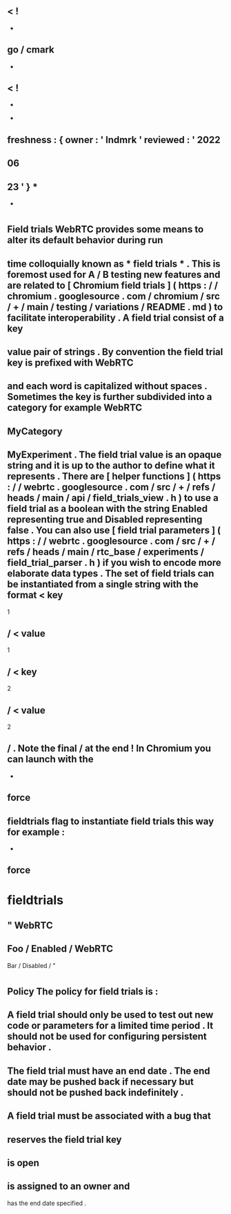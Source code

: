 <
!
-
-
go
/
cmark
-
-
>
<
!
-
-
*
freshness
:
{
owner
:
'
lndmrk
'
reviewed
:
'
2022
-
06
-
23
'
}
*
-
-
>
#
Field
trials
WebRTC
provides
some
means
to
alter
its
default
behavior
during
run
-
time
colloquially
known
as
*
field
trials
*
.
This
is
foremost
used
for
A
/
B
testing
new
features
and
are
related
to
[
Chromium
field
trials
]
(
https
:
/
/
chromium
.
googlesource
.
com
/
chromium
/
src
/
+
/
main
/
testing
/
variations
/
README
.
md
)
to
facilitate
interoperability
.
A
field
trial
consist
of
a
key
-
value
pair
of
strings
.
By
convention
the
field
trial
key
is
prefixed
with
WebRTC
-
and
each
word
is
capitalized
without
spaces
.
Sometimes
the
key
is
further
subdivided
into
a
category
for
example
WebRTC
-
MyCategory
-
MyExperiment
.
The
field
trial
value
is
an
opaque
string
and
it
is
up
to
the
author
to
define
what
it
represents
.
There
are
[
helper
functions
]
(
https
:
/
/
webrtc
.
googlesource
.
com
/
src
/
+
/
refs
/
heads
/
main
/
api
/
field_trials_view
.
h
)
to
use
a
field
trial
as
a
boolean
with
the
string
Enabled
representing
true
and
Disabled
representing
false
.
You
can
also
use
[
field
trial
parameters
]
(
https
:
/
/
webrtc
.
googlesource
.
com
/
src
/
+
/
refs
/
heads
/
main
/
rtc_base
/
experiments
/
field_trial_parser
.
h
)
if
you
wish
to
encode
more
elaborate
data
types
.
The
set
of
field
trials
can
be
instantiated
from
a
single
string
with
the
format
<
key
-
1
>
/
<
value
-
1
>
/
<
key
-
2
>
/
<
value
-
2
>
/
.
Note
the
final
/
at
the
end
!
In
Chromium
you
can
launch
with
the
-
-
force
-
fieldtrials
flag
to
instantiate
field
trials
this
way
for
example
:
-
-
force
-
fieldtrials
=
"
WebRTC
-
Foo
/
Enabled
/
WebRTC
-
Bar
/
Disabled
/
"
#
#
Policy
The
policy
for
field
trials
is
:
-
A
field
trial
should
only
be
used
to
test
out
new
code
or
parameters
for
a
limited
time
period
.
It
should
not
be
used
for
configuring
persistent
behavior
.
-
The
field
trial
must
have
an
end
date
.
The
end
date
may
be
pushed
back
if
necessary
but
should
not
be
pushed
back
indefinitely
.
-
A
field
trial
must
be
associated
with
a
bug
that
-
reserves
the
field
trial
key
-
is
open
-
is
assigned
to
an
owner
and
-
has
the
end
date
specified
.

